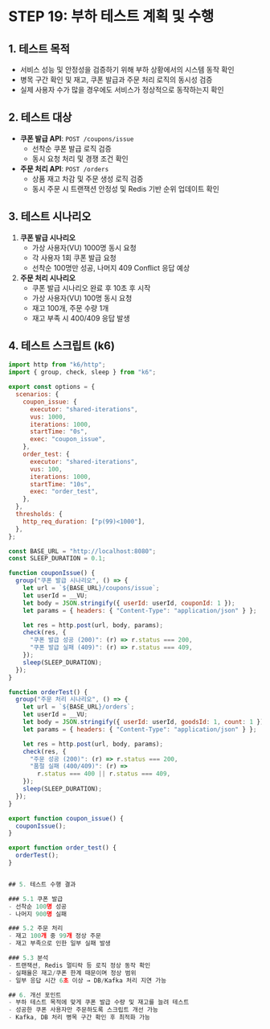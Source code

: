 # STEP 19: 부하 테스트 계획 및 수행

## 1. 테스트 목적
- 서비스 성능 및 안정성을 검증하기 위해 부하 상황에서의 시스템 동작 확인
- 병목 구간 확인 및 재고, 쿠폰 발급과 주문 처리 로직의 동시성 검증
- 실제 사용자 수가 많을 경우에도 서비스가 정상적으로 동작하는지 확인

## 2. 테스트 대상
- **쿠폰 발급 API**: `POST /coupons/issue`
  - 선착순 쿠폰 발급 로직 검증
  - 동시 요청 처리 및 경쟁 조건 확인
- **주문 처리 API**: `POST /orders`
  - 상품 재고 차감 및 주문 생성 로직 검증
  - 동시 주문 시 트랜잭션 안정성 및 Redis 기반 순위 업데이트 확인

## 3. 테스트 시나리오
1. **쿠폰 발급 시나리오**
   - 가상 사용자(VU) 1000명 동시 요청
   - 각 사용자 1회 쿠폰 발급 요청
   - 선착순 100명만 성공, 나머지 409 Conflict 응답 예상
2. **주문 처리 시나리오**
   - 쿠폰 발급 시나리오 완료 후 10초 후 시작
   - 가상 사용자(VU) 100명 동시 요청
   - 재고 100개, 주문 수량 1개
   - 재고 부족 시 400/409 응답 발생

## 4. 테스트 스크립트 (k6)

```javascript
import http from "k6/http";
import { group, check, sleep } from "k6";

export const options = {
  scenarios: {
    coupon_issue: {
      executor: "shared-iterations",
      vus: 1000,
      iterations: 1000,
      startTime: "0s",
      exec: "coupon_issue",
    },
    order_test: {
      executor: "shared-iterations",
      vus: 100,
      iterations: 1000,
      startTime: "10s",
      exec: "order_test",
    },
  },
  thresholds: {
    http_req_duration: ["p(99)<1000"],
  },
};

const BASE_URL = "http://localhost:8080";
const SLEEP_DURATION = 0.1;

function couponIssue() {
  group("쿠폰 발급 시나리오", () => {
    let url = `${BASE_URL}/coupons/issue`;
    let userId = __VU;
    let body = JSON.stringify({ userId: userId, couponId: 1 });
    let params = { headers: { "Content-Type": "application/json" } };

    let res = http.post(url, body, params);
    check(res, {
      "쿠폰 발급 성공 (200)": (r) => r.status === 200,
      "쿠폰 발급 실패 (409)": (r) => r.status === 409,
    });
    sleep(SLEEP_DURATION);
  });
}

function orderTest() {
  group("주문 처리 시나리오", () => {
    let url = `${BASE_URL}/orders`;
    let userId = __VU;
    let body = JSON.stringify({ userId: userId, goodsId: 1, count: 1 });
    let params = { headers: { "Content-Type": "application/json" } };

    let res = http.post(url, body, params);
    check(res, {
      "주문 성공 (200)": (r) => r.status === 200,
      "품절 실패 (400/409)": (r) =>
        r.status === 400 || r.status === 409,
    });
    sleep(SLEEP_DURATION);
  });
}

export function coupon_issue() {
  couponIssue();
}

export function order_test() {
  orderTest();
}


## 5. 테스트 수행 결과

### 5.1 쿠폰 발급
- 선착순 100명 성공
- 나머지 900명 실패

### 5.2 주문 처리
- 재고 100개 중 99개 정상 주문
- 재고 부족으로 인한 일부 실패 발생

### 5.3 분석
- 트랜잭션, Redis 멀티락 등 로직 정상 동작 확인
- 실패율은 재고/쿠폰 한계 때문이며 정상 범위
- 일부 응답 시간 6초 이상 → DB/Kafka 처리 지연 가능

## 6. 개선 포인트
- 부하 테스트 목적에 맞게 쿠폰 발급 수량 및 재고를 늘려 테스트
- 성공한 쿠폰 사용자만 주문하도록 스크립트 개선 가능
- Kafka, DB 처리 병목 구간 확인 후 최적화 가능
